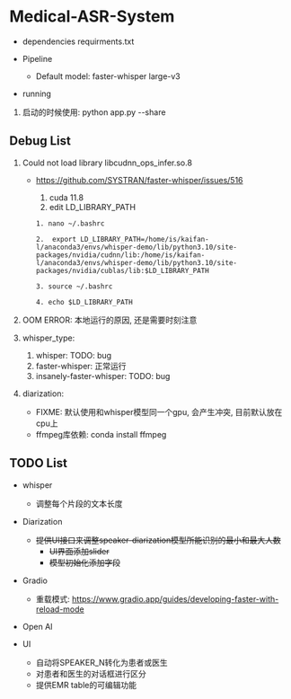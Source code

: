 # Medical-ASR-System

- dependencies
    requirments.txt

- Pipeline
    - Default model: faster-whisper large-v3

- running
1. 启动的时候使用: python app.py --share

## Debug List
1. Could not load library libcudnn_ops_infer.so.8 
    - https://github.com/SYSTRAN/faster-whisper/issues/516
        1. cuda 11.8
        2. edit LD_LIBRARY_PATH

        ```
        1. nano ~/.bashrc
        
        2.  export LD_LIBRARY_PATH=/home/is/kaifan-l/anaconda3/envs/whisper-demo/lib/python3.10/site-packages/nvidia/cudnn/lib:/home/is/kaifan-l/anaconda3/envs/whisper-demo/lib/python3.10/site-packages/nvidia/cublas/lib:$LD_LIBRARY_PATH

        3. source ~/.bashrc

        4. echo $LD_LIBRARY_PATH

        ```

2. OOM ERROR: 本地运行的原因, 还是需要时刻注意

3. whisper_type: 
    1. whisper: TODO: bug
    2. faster-whisper: 正常运行
    3. insanely-faster-whisper: TODO: bug

4. diarization:
    - FIXME:  默认使用和whisper模型同一个gpu, 会产生冲突, 目前默认放在cpu上
    - ffmpeg库依赖: conda install ffmpeg

## TODO List
- whisper
    - 调整每个片段的文本长度

- Diarization
    - ~~提供UI接口来调整speaker-diarization模型所能识别的最小和最大人数~~
        - ~~UI界面添加slider~~
        - ~~模型初始化添加字段~~

- Gradio
    - 重载模式: https://www.gradio.app/guides/developing-faster-with-reload-mode

- Open AI

- UI
    - 自动将SPEAKER_N转化为患者或医生
    - 对患者和医生的对话框进行区分
    - 提供EMR table的可编辑功能
